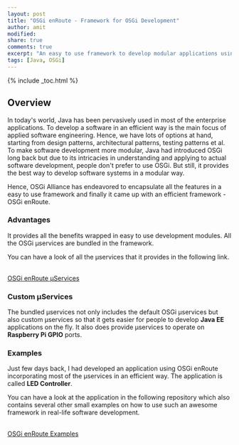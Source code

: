 ```yaml
---
layout: post
title: "OSGi enRoute - Framework for OSGi Development"
author: amit
modified:
share: true
comments: true
excerpt: "An easy to use framework to develop modular applications using OSGi"
tags: [Java, OSGi]
---
```


{% include _toc.html %}

## Overview

In today's world, Java has been pervasively used in most of the enterprise applications. To develop a software in an efficient way is the main focus of applied software engineering. Hence, we have lots of options at hand, starting from design patterns, architectural patterns, testing patterns et al. To make software development more modular, Java had introduced OSGi long back but due to its intricacies in understanding and applying to actual software development, people don't prefer to use OSGi. But still, it provides the best way to develop software systems in a modular way.  <br />

Hence, OSGi Alliance has endeavored to encapsulate all the features in a easy to use framework and finally it came up with an efficient framework - OSGi enRoute.

### Advantages

It provides all the benefits wrapped in easy to use development modules. All the OSGi &micro;services are bundled in the framework.  

You can have a look of all the &micro;services that it provides in the following link.  
<br />

<a markdown="0" href="http://enroute.osgi.org/book/400-services.html" class="btn" target="_blank">OSGi enRoute &micro;Services</a>

### Custom &micro;Services

The bundled &micro;services not only includes the default OSGi &micro;services but also custom &micro;services so that it gets easier for people to develop **Java EE** applications on the fly. It also does provide &micro;services to operate on **Raspberry Pi GPIO** ports.

### Examples

Just few days back, I had developed an application using OSGi enRoute incorporating most of the &micro;services in an efficient way. The application is called **LED Controller**.  <br />

You can have a look at the application in the following repository which also contains several other small examples on how to use such an awesome framework in real-life software development.  
<br />

<a markdown="0" href="https://github.com/osgi/osgi.enroute.examples" class="btn" target="_blank">OSGi enRoute Examples</a>

